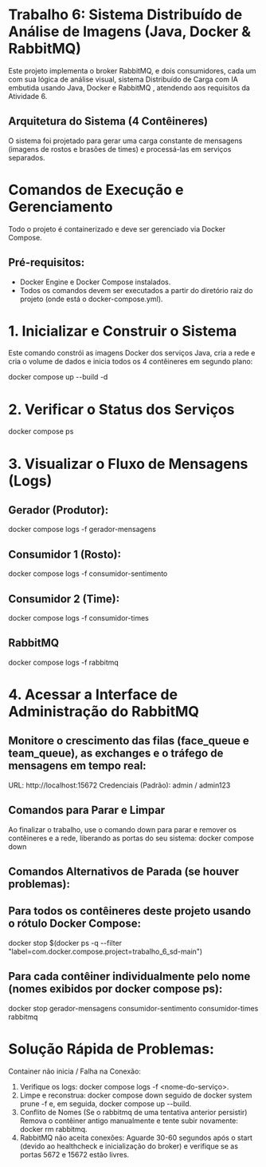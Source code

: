# Trabalho 6: Sistema Distribuído de Análise de Imagens (Java, Docker & RabbitMQ)
 Este projeto implementa o broker RabbitMQ, e dois consumidores, cada um com sua lógica de análise visual, sistema Distribuído de Carga com IA embutida usando Java, Docker e RabbitMQ , atendendo aos requisitos da Atividade 6.
## Arquitetura do Sistema (4 Contêineres)
O sistema foi projetado para gerar uma carga constante de mensagens (imagens de rostos e brasões de times) e processá-las em serviços separados.
# Comandos de Execução e Gerenciamento
Todo o projeto é containerizado  e deve ser gerenciado via Docker Compose.
## Pré-requisitos:
- Docker Engine e Docker Compose instalados.
- Todos os comandos devem ser executados a partir do diretório raiz do projeto (onde está o docker-compose.yml).

# 1. Inicializar e Construir o Sistema
Este comando constrói as imagens Docker dos serviços Java, cria a rede e cria o volume de dados e inicia todos os 4 contêineres em segundo plano:

docker compose up --build -d

# 2. Verificar o Status dos Serviços
docker compose ps

# 3. Visualizar o Fluxo de Mensagens (Logs) 
## Gerador (Produtor):
docker compose logs -f gerador-mensagens
## Consumidor 1 (Rosto):
docker compose logs -f consumidor-sentimento
## Consumidor 2 (Time):
docker compose logs -f consumidor-times
## RabbitMQ
docker compose logs -f rabbitmq
# 4. Acessar a Interface de Administração do RabbitMQ

## Monitore o crescimento das filas (face_queue e team_queue), as exchanges e o tráfego de mensagens em tempo real:
URL: http://localhost:15672
Credenciais (Padrão): admin / admin123

## Comandos para Parar e Limpar
Ao finalizar o trabalho, use o comando down para parar e remover os contêineres e a rede, liberando as portas do seu sistema:
docker compose down

## Comandos Alternativos de Parada (se houver problemas):
## Para todos os contêineres deste projeto usando o rótulo Docker Compose:
docker stop $(docker ps -q --filter "label=com.docker.compose.project=trabalho_6_sd-main")
## Para cada contêiner individualmente pelo nome (nomes exibidos por docker compose ps):
docker stop gerador-mensagens consumidor-sentimento consumidor-times rabbitmq	

# Solução Rápida de Problemas:

Container não inicia / Falha na Conexão:
1. Verifique os logs: docker compose logs -f <nome-do-serviço>.
2. Limpe e reconstrua: docker compose down seguido de docker system prune -f e, em seguida, docker compose up --build.
3. Conflito de Nomes (Se o rabbitmq de uma tentativa anterior persistir)
Remova o contêiner antigo manualmente e tente subir novamente:
docker rm rabbitmq.
4. RabbitMQ não aceita conexões: Aguarde 30-60 segundos após o start (devido ao healthcheck e inicialização do broker) e verifique se as portas 5672 e 15672 estão livres.

